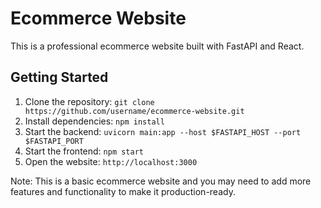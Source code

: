 Ecommerce Website
================

This is a professional ecommerce website built with FastAPI and React.

Getting Started
---------------

1. Clone the repository: `git clone https://github.com/username/ecommerce-website.git`
2. Install dependencies: `npm install`
3. Start the backend: `uvicorn main:app --host $FASTAPI_HOST --port $FASTAPI_PORT`
4. Start the frontend: `npm start`
5. Open the website: `http://localhost:3000`

Note: This is a basic ecommerce website and you may need to add more features and functionality to make it production-ready.